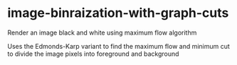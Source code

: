 # image-binraization-with-graph-cuts
Render an image black and white using maximum flow algorithm

Uses the Edmonds-Karp variant to find the maximum flow and minimum cut to divide the image pixels into foreground and background
